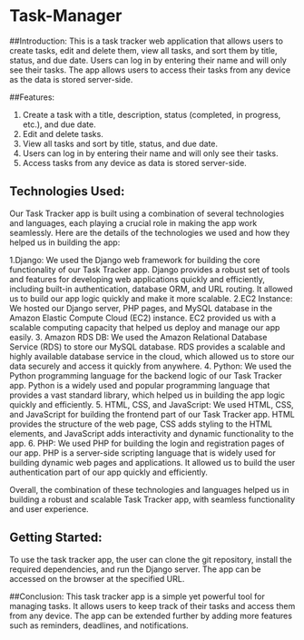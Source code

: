 # Task-Manager
##Introduction:
This is a task tracker web application that allows users to create tasks, edit and delete them, view all tasks, and sort them by title, status, and due date. Users can log in by entering their name and will only see their tasks. The app allows users to access their tasks from any device as the data is stored server-side.

##Features:

1. Create a task with a title, description, status (completed, in progress, etc.), and due date.
2. Edit and delete tasks.
3. View all tasks and sort by title, status, and due date.
4. Users can log in by entering their name and will only see their tasks.
5. Access tasks from any device as data is stored server-side.

## Technologies Used:

Our Task Tracker app is built using a combination of several technologies and languages, each playing a crucial role in making the app work seamlessly. Here are the details of the technologies we used and how they helped us in building the app:

1.Django: We used the Django web framework for building the core functionality of our Task Tracker app. Django provides a robust set of tools and features for developing web applications quickly and efficiently, including built-in authentication, database ORM, and URL routing. It allowed us to build our app logic quickly and make it more scalable.
2.EC2 Instance: We hosted our Django server, PHP pages, and MySQL database in the Amazon Elastic Compute Cloud (EC2) instance. EC2 provided us with a scalable computing capacity that helped us deploy and manage our app easily.
3. Amazon RDS DB: We used the Amazon Relational Database Service (RDS) to store our MySQL database. RDS provides a scalable and highly available database service in the cloud, which allowed us to store our data securely and access it quickly from anywhere.
4. Python: We used the Python programming language for the backend logic of our Task Tracker app. Python is a widely used and popular programming language that provides a vast standard library, which helped us in building the app logic quickly and efficiently.
5. HTML, CSS, and JavaScript: We used HTML, CSS, and JavaScript for building the frontend part of our Task Tracker app. HTML provides the structure of the web page, CSS adds styling to the HTML elements, and JavaScript adds interactivity and dynamic functionality to the app.
6. PHP: We used PHP for building the login and registration pages of our app. PHP is a server-side scripting language that is widely used for building dynamic web pages and applications. It allowed us to build the user authentication part of our app quickly and efficiently.

Overall, the combination of these technologies and languages helped us in building a robust and scalable Task Tracker app, with seamless functionality and user experience.

## Getting Started:
To use the task tracker app, the user can clone the git repository, install the required dependencies, and run the Django server. The app can be accessed on the browser at the specified URL.

##Conclusion:
This task tracker app is a simple yet powerful tool for managing tasks. It allows users to keep track of their tasks and access them from any device. The app can be extended further by adding more features such as reminders, deadlines, and notifications.
